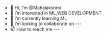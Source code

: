 - 👋 Hi, I’m @Mahalakshmi
- 👀 I’m interested in ML,WEB DEVELOPMENT
- 🌱 I’m currently learning ML
- 💞️ I’m looking to collaborate on ---
- 📫 How to reach me ---

<!---
Mahalaksgmi/Mahalaksgmi is a ✨ special ✨ repository because its `README.md` (this file) appears on your GitHub profile.
You can click the Preview link to take a look at your changes.
--->
